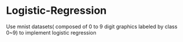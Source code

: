 # Logistic-Regression
Use mnist datasets( composed of 0 to 9 digit graphics labeled by class 0~9) to implement logistic regression
